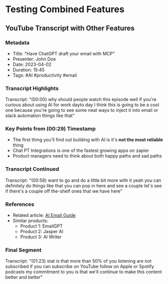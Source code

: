 # Testing Combined Features

## YouTube Transcript with Other Features

### Metadata
- Title: "Have ChatGPT draft your email with MCP"
- Presenter: John Doe
- Date: 2023-04-02
- Duration: 15:45
- Tags: #AI #productivity #email

### Transcript Highlights
Transcript: "(00:00) why should people watch this episode well if you're curious about using AI for work dayto day I think this is going to be a cool one because you're going to see some neat ways to inject it into email or slack automation things like that"

### Key Points from (00:29) Timestamp
- The first thing you'll find out building with AI is it's **not the most reliable** thing
- Chat PT Integrations is one of the fastest growing apps on zapier
- Product managers need to think about both happy paths and sad paths

### Transcript Continued
Transcript: "(00:58) want to go and do a little bit more with it yeah you can definitely do things like that you can pop in here and see a couple let's see if there's a couple off the-shelf ones that we have here"

### References
- Related article: [AI Email Guide](https://example.com/ai-email)
- Similar products:
  - Product 1: EmailGPT
  - Product 2: Jasper AI
  - Product 3: AI Writer

### Final Segment
Transcript: "(01:23) stat is that more than 50% of you listening are not subscribed if you can subscribe on YouTube follow on Apple or Spotify podcasts my commitment to you is that we'll continue to make this content better and better" 